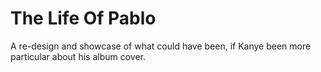 # The Life Of Pablo

A re-design and showcase of what could have been, if Kanye been more particular about his album cover.
